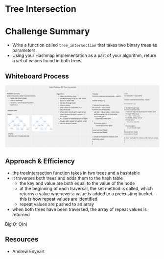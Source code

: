 # Tree Intersection

# Challenge Summary

- Write a function called `tree_intersection` that takes two binary trees as parameters.
- Using your Hashmap implementation as a part of your algorithm, return a set of values found in both trees.

## Whiteboard Process

![tree-intersection](tree-intersection.png)

## Approach & Efficiency

- the treeIntersection function takes in two trees and a hashtable
- it traverses both trees and adds them to the hash table
  - the key and value are both equal to the value of the node
  - at the beginning of each traversal, the set method  is called, which returns a value whenever a value is added to a preexisting bucket - this is how repeat values are identified
  - repeat values are pushed to an array
- when both trees have been traversed, the array of repeat values is returned

Big O: O(n)

## Resources

- Andrew Enyeart
